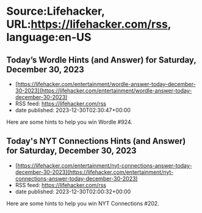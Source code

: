 # Source:Lifehacker, URL:https://lifehacker.com/rss, language:en-US

## Today’s Wordle Hints (and Answer) for Saturday, December 30, 2023
 - [https://lifehacker.com/entertainment/wordle-answer-today-december-30-2023](https://lifehacker.com/entertainment/wordle-answer-today-december-30-2023)
 - RSS feed: https://lifehacker.com/rss
 - date published: 2023-12-30T02:30:47+00:00

Here are some hints to help you win Wordle #924.

## Today's NYT Connections Hints (and Answer) for Saturday, December 30, 2023
 - [https://lifehacker.com/entertainment/nyt-connections-answer-today-december-30-2023](https://lifehacker.com/entertainment/nyt-connections-answer-today-december-30-2023)
 - RSS feed: https://lifehacker.com/rss
 - date published: 2023-12-30T02:00:32+00:00

Here are some hints to help you win NYT Connections #202.


